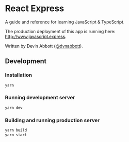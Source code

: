 # React Express

A guide and reference for learning JavaScript & TypeScript.

The production deployment of this app is running here: http://www.javascript.express.

Written by Devin Abbott ([@dvnabbott](http://twitter.com/dvnabbott)).

## Development

### Installation

```bash
yarn
```

### Running development server

```bash
yarn dev
```

### Building and running production server

```bash
yarn build
yarn start
```
